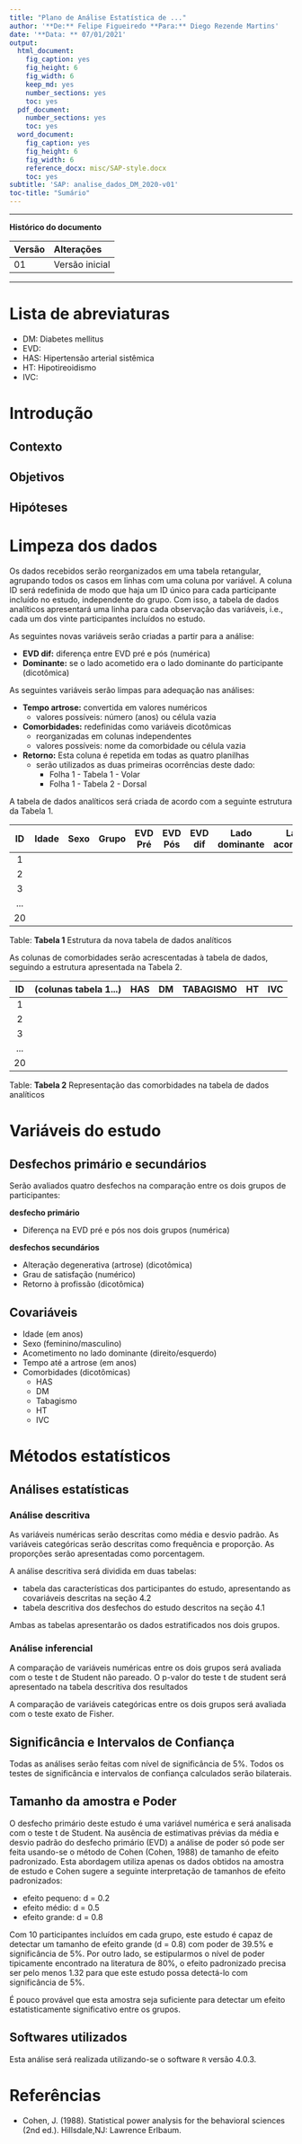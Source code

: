 ```yaml
---
title: "Plano de Análise Estatística de ..."
author: '**De:** Felipe Figueiredo **Para:** Diego Rezende Martins'
date: '**Data: ** 07/01/2021'
output:
  html_document:
    fig_caption: yes
    fig_height: 6
    fig_width: 6
    keep_md: yes
    number_sections: yes
    toc: yes
  pdf_document:
    number_sections: yes
    toc: yes
  word_document:
    fig_caption: yes
    fig_height: 6
    fig_width: 6
    reference_docx: misc/SAP-style.docx
    toc: yes
subtitle: 'SAP: analise_dados_DM_2020-v01'
toc-title: "Sumário"
---
```




---

**Histórico do documento**


|Versão |Alterações     |
|:------|:--------------|
|01     |Versão inicial |

---

<!-- **Assinaturas** -->



# Lista de abreviaturas

- DM: Diabetes mellitus
- EVD:
- HAS: Hipertensão arterial sistêmica
- HT: Hipotireoidismo
- IVC:

# Introdução

## Contexto

## Objetivos

## Hipóteses

# Limpeza dos dados

Os dados recebidos serão reorganizados em uma tabela retangular, agrupando todos os casos em linhas com uma coluna por variável.
A coluna ID será redefinida de modo que haja um ID único para cada participante incluído no estudo, independente do grupo.
Com isso, a tabela de dados analíticos apresentará uma linha para cada observação das variáveis, i.e., cada um dos vinte participantes incluídos no estudo.

As seguintes novas variáveis serão criadas a partir para a análise:

- **EVD dif:** diferença entre EVD pré e pós (numérica)
- **Dominante:** se o lado acometido era o lado dominante do participante (dicotômica)

As seguintes variáveis serão limpas para adequação nas análises:

- **Tempo artrose:** convertida em valores numéricos
  - valores possíveis: número (anos) ou célula vazia
- **Comorbidades:** redefinidas como variáveis dicotômicas
  - reorganizadas em colunas independentes
  - valores possíveis: nome da comorbidade ou célula vazia
- **Retorno:** Esta coluna é repetida em todas as quatro planilhas
  - serão utilizados as duas primeiras ocorrências deste dado:
    - Folha 1 - Tabela 1 - Volar
    - Folha 1 - Tabela 2 - Dorsal

A tabela de dados analíticos será criada de acordo com a seguinte estrutura da Tabela 1.


| ID  | Idade | Sexo | Grupo | EVD Pré | EVD Pós | EVD dif | Lado dominante | Lado acometido | Dominante | Artrose | Tempo artrose | Statisfação | Retorno |
|:---:|:-----:|:----:|:-----:|:-------:|:-------:|:-------:|:--------------:|:--------------:|:---------:|:-------:|:-------------:|:-----------:|:-------:|
|  1  |       |      |       |         |         |         |                |                |           |         |               |             |         |
|  2  |       |      |       |         |         |         |                |                |           |         |               |             |         |
|  3  |       |      |       |         |         |         |                |                |           |         |               |             |         |
| ... |       |      |       |         |         |         |                |                |           |         |               |             |         |
| 20  |       |      |       |         |         |         |                |                |           |         |               |             |         |

Table: **Tabela 1** Estrutura da nova tabela de dados analíticos

As colunas de comorbidades serão acrescentadas à tabela de dados, seguindo a estrutura apresentada na Tabela 2.


| ID  | (colunas tabela 1...) | HAS | DM | TABAGISMO | HT | IVC |
|:---:|:---------------------:|:---:|:--:|:---------:|:--:|:---:|
|  1  |                       |     |    |           |    |     |
|  2  |                       |     |    |           |    |     |
|  3  |                       |     |    |           |    |     |
| ... |                       |     |    |           |    |     |
| 20  |                       |     |    |           |    |     |

Table: **Tabela 2** Representação das comorbidades na tabela de dados analíticos

# Variáveis do estudo

## Desfechos primário e secundários

Serão avaliados quatro desfechos na comparação entre os dois grupos de participantes:

**desfecho primário**

- Diferença na EVD pré e pós nos dois grupos (numérica)

**desfechos secundários**

- Alteração degenerativa (artrose) (dicotômica)
- Grau de satisfação (numérico)
- Retorno à profissão (dicotômica)

## Covariáveis

- Idade (em anos)
- Sexo (feminino/masculino)
- Acometimento no lado dominante (direito/esquerdo)
- Tempo até a artrose (em anos)
- Comorbidades (dicotômicas)
  - HAS
  - DM
  - Tabagismo
  - HT
  - IVC

# Métodos estatísticos

## Análises estatísticas

### Análise descritiva

As variáveis numéricas serão descritas como média e desvio padrão.
As variáveis categóricas serão descritas como frequência e proporção.
As proporções serão apresentadas como porcentagem.

A análise descritiva será dividida em duas tabelas:

- tabela das características dos participantes do estudo, apresentando as covariáveis descritas na seção 4.2
- tabela descritiva dos desfechos do estudo descritos na seção 4.1

Ambas as tabelas apresentarão os dados estratificados nos dois grupos.



### Análise inferencial

A comparação de variáveis numéricas entre os dois grupos será avaliada com o teste t de Student não pareado.
O p-valor do teste t de student será apresentado na tabela descritiva dos resultados

A comparação de variáveis categóricas entre os dois grupos será avaliada com o teste exato de Fisher.




<!-- ### Modelagem estatística -->

## Significância e Intervalos de Confiança

Todas as análises serão feitas com nível de significância de 5%.
Todos os testes de significância e intervalos de confiança calculados serão bilaterais.

## Tamanho da amostra e Poder



O desfecho primário deste estudo é uma variável numérica e será analisada com o teste t de Student.
Na ausência de estimativas prévias da média e desvio padrão do desfecho primário (EVD) a análise de poder só pode ser feita usando-se o método de Cohen (Cohen, 1988) de tamanho de efeito padronizado.
Esta abordagem utiliza apenas os dados obtidos na amostra de estudo e Cohen sugere a seguinte interpretação de tamanhos de efeito padronizados:

- efeito pequeno: d = 0.2
- efeito médio: d = 0.5
- efeito grande: d = 0.8

Com 10 participantes incluídos em cada grupo, este estudo é capaz de detectar um tamanho de efeito grande (d = 0.8) com poder de 39.5% e significância de 5%.
Por outro lado, se estipularmos o nível de poder tipicamente encontrado na literatura de 80%, o efeito padronizado precisa ser pelo menos 1.32 para que este estudo possa detectá-lo com significância de 5%.

É pouco provável que esta amostra seja suficiente para detectar um efeito estatisticamente significativo entre os grupos.

## Softwares utilizados

Esta análise será realizada utilizando-se o software `R` versão 4.0.3.

<!-- # Resultados -->

<!-- # Exceções e Observações -->

<!-- # Conclusões -->

# Referências

- Cohen, J. (1988). Statistical power analysis for the behavioral sciences (2nd ed.). Hillsdale,NJ: Lawrence Erlbaum.
 
<!-- # Apêndice -->

